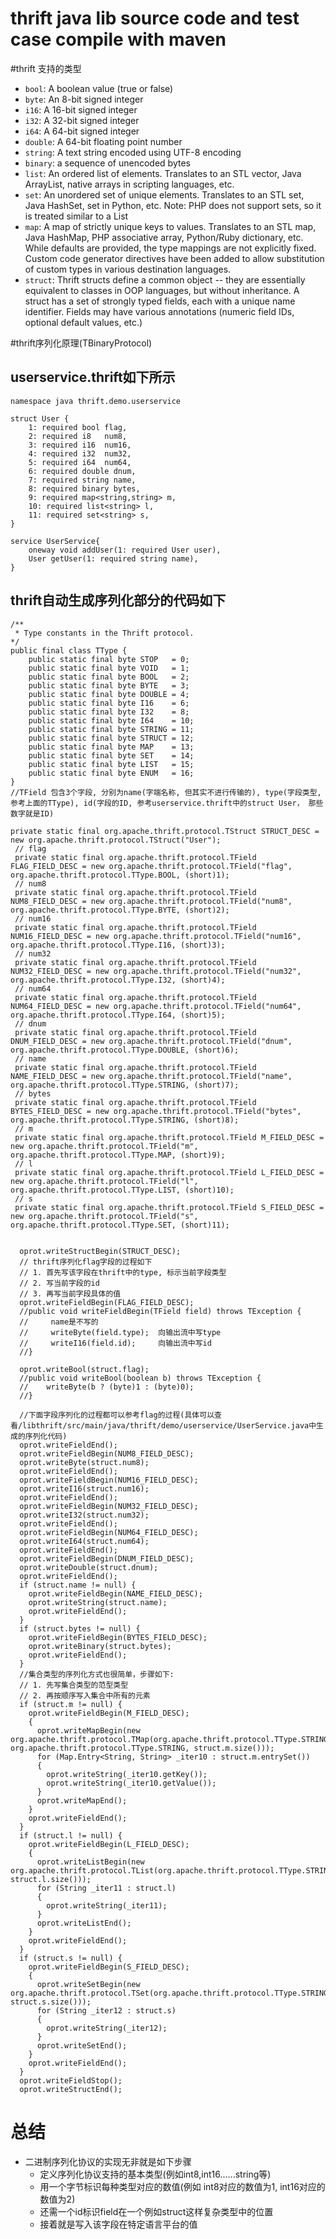 # thrift java lib source code and test case compile with maven

#thrift 支持的类型
* `bool`: A boolean value (true or false)
* `byte`: An 8-bit signed integer
* `i16`: A 16-bit signed integer
* `i32`: A 32-bit signed integer
* `i64`: A 64-bit signed integer
* `double`: A 64-bit floating point number
* `string`: A text string encoded using UTF-8 encoding
* `binary`: a sequence of unencoded bytes
* `list`: An ordered list of elements. Translates to an STL vector, Java ArrayList, native arrays in scripting languages, etc.
* `set`: An unordered set of unique elements. Translates to an STL set, Java HashSet, set in Python, etc. Note: PHP does not support sets, so it is treated similar to a List
* `map`: A map of strictly unique keys to values. Translates to an STL map, Java HashMap, PHP associative array, Python/Ruby dictionary, etc. While defaults are provided, the type mappings are not explicitly fixed. Custom code generator directives have been added to allow substitution of custom types in various destination languages.
* `struct`: Thrift structs define a common object -- they are essentially equivalent to classes in OOP languages, but without inheritance. A struct has a set of strongly typed fields, each with a unique name identifier. Fields may have various annotations (numeric field IDs, optional default values, etc.)




#thrift序列化原理(TBinaryProtocol)
## userservice.thrift如下所示
	
	namespace java thrift.demo.userservice 

	struct User {
		1: required bool flag,
		2: required i8   num8,
		3: required i16  num16,
		4: required i32  num32,
		5: required i64  num64,
		6: required double dnum,
		7: required string name,
		8: required binary bytes,
		9: required map<string,string> m,
		10: required list<string> l,
		11: required set<string> s,
	}

	service UserService{
		oneway void addUser(1: required User user),
		User getUser(1: required string name),	
	}


## thrift自动生成序列化部分的代码如下
	/**
	 * Type constants in the Thrift protocol.
 	*/
	public final class TType {
 	 	public static final byte STOP   = 0;
  		public static final byte VOID   = 1;
  		public static final byte BOOL   = 2;
  		public static final byte BYTE   = 3;
  		public static final byte DOUBLE = 4;
  		public static final byte I16    = 6;
  		public static final byte I32    = 8;
  		public static final byte I64    = 10;
  		public static final byte STRING = 11;
  		public static final byte STRUCT = 12;
  		public static final byte MAP    = 13;
  		public static final byte SET    = 14;
  		public static final byte LIST   = 15;
  		public static final byte ENUM   = 16;
	}
	//TField 包含3个字段, 分别为name(字端名称, 但其实不进行传输的), type(字段类型, 参考上面的TType), id(字段的ID, 参考userservice.thrift中的struct User， 那些数字就是ID)
	
	private static final org.apache.thrift.protocol.TStruct STRUCT_DESC = new org.apache.thrift.protocol.TStruct("User");
	 // flag
	 private static final org.apache.thrift.protocol.TField FLAG_FIELD_DESC = new org.apache.thrift.protocol.TField("flag", org.apache.thrift.protocol.TType.BOOL, (short)1);
	 // num8
 	 private static final org.apache.thrift.protocol.TField NUM8_FIELD_DESC = new org.apache.thrift.protocol.TField("num8", org.apache.thrift.protocol.TType.BYTE, (short)2);
 	 // num16
  	 private static final org.apache.thrift.protocol.TField NUM16_FIELD_DESC = new org.apache.thrift.protocol.TField("num16", org.apache.thrift.protocol.TType.I16, (short)3);
  	 // num32
  	 private static final org.apache.thrift.protocol.TField NUM32_FIELD_DESC = new org.apache.thrift.protocol.TField("num32", org.apache.thrift.protocol.TType.I32, (short)4);
  	 // num64
     private static final org.apache.thrift.protocol.TField NUM64_FIELD_DESC = new org.apache.thrift.protocol.TField("num64", org.apache.thrift.protocol.TType.I64, (short)5);
     // dnum
  	 private static final org.apache.thrift.protocol.TField DNUM_FIELD_DESC = new org.apache.thrift.protocol.TField("dnum", org.apache.thrift.protocol.TType.DOUBLE, (short)6);
  	 // name
 	 private static final org.apache.thrift.protocol.TField NAME_FIELD_DESC = new org.apache.thrift.protocol.TField("name", org.apache.thrift.protocol.TType.STRING, (short)7);
 	 // bytes
 	 private static final org.apache.thrift.protocol.TField BYTES_FIELD_DESC = new org.apache.thrift.protocol.TField("bytes", org.apache.thrift.protocol.TType.STRING, (short)8);
 	 // m
 	 private static final org.apache.thrift.protocol.TField M_FIELD_DESC = new org.apache.thrift.protocol.TField("m", org.apache.thrift.protocol.TType.MAP, (short)9);
 	 // l
 	 private static final org.apache.thrift.protocol.TField L_FIELD_DESC = new org.apache.thrift.protocol.TField("l", org.apache.thrift.protocol.TType.LIST, (short)10);
 	 // s
 	 private static final org.apache.thrift.protocol.TField S_FIELD_DESC = new org.apache.thrift.protocol.TField("s", org.apache.thrift.protocol.TType.SET, (short)11);


	  oprot.writeStructBegin(STRUCT_DESC);
	  // thrift序列化flag字段的过程如下
	  // 1. 首先写该字段在thrift中的type, 标示当前字段类型
	  // 2. 写当前字段的id
	  // 3. 再写当前字段具体的值
      oprot.writeFieldBegin(FLAG_FIELD_DESC);
      //public void writeFieldBegin(TField field) throws TException {
      //     name是不写的
      //	 writeByte(field.type);  向输出流中写type
	  //  	 writeI16(field.id);     向输出流中写id
  	  //}
  	  
      oprot.writeBool(struct.flag);
      //public void writeBool(boolean b) throws TException {
      //	writeByte(b ? (byte)1 : (byte)0);
      //}
      
      //下面字段序列化的过程都可以参考flag的过程(具体可以查看/libthrift/src/main/java/thrift/demo/userservice/UserService.java中生成的序列化代码)
      oprot.writeFieldEnd();
      oprot.writeFieldBegin(NUM8_FIELD_DESC);
      oprot.writeByte(struct.num8);
      oprot.writeFieldEnd();
      oprot.writeFieldBegin(NUM16_FIELD_DESC);
      oprot.writeI16(struct.num16);
      oprot.writeFieldEnd();
      oprot.writeFieldBegin(NUM32_FIELD_DESC);
      oprot.writeI32(struct.num32);
      oprot.writeFieldEnd();
      oprot.writeFieldBegin(NUM64_FIELD_DESC);
      oprot.writeI64(struct.num64);
      oprot.writeFieldEnd();
      oprot.writeFieldBegin(DNUM_FIELD_DESC);
      oprot.writeDouble(struct.dnum);
      oprot.writeFieldEnd();
      if (struct.name != null) {
        oprot.writeFieldBegin(NAME_FIELD_DESC);
        oprot.writeString(struct.name);
        oprot.writeFieldEnd();
      }
      if (struct.bytes != null) {
        oprot.writeFieldBegin(BYTES_FIELD_DESC);
        oprot.writeBinary(struct.bytes);
        oprot.writeFieldEnd();
      }
      //集合类型的序列化方式也很简单，步骤如下:
      // 1. 先写集合类型的范型类型
      // 2. 再按顺序写入集合中所有的元素
      if (struct.m != null) {
        oprot.writeFieldBegin(M_FIELD_DESC);
        {
          oprot.writeMapBegin(new org.apache.thrift.protocol.TMap(org.apache.thrift.protocol.TType.STRING, org.apache.thrift.protocol.TType.STRING, struct.m.size()));
          for (Map.Entry<String, String> _iter10 : struct.m.entrySet())
          {
            oprot.writeString(_iter10.getKey());
            oprot.writeString(_iter10.getValue());
          }
          oprot.writeMapEnd();
        }
        oprot.writeFieldEnd();
      }
      if (struct.l != null) {
        oprot.writeFieldBegin(L_FIELD_DESC);
        {
          oprot.writeListBegin(new org.apache.thrift.protocol.TList(org.apache.thrift.protocol.TType.STRING, struct.l.size()));
          for (String _iter11 : struct.l)
          {
            oprot.writeString(_iter11);
          }
          oprot.writeListEnd();
        }
        oprot.writeFieldEnd();
      }
      if (struct.s != null) {
        oprot.writeFieldBegin(S_FIELD_DESC);
        {
          oprot.writeSetBegin(new org.apache.thrift.protocol.TSet(org.apache.thrift.protocol.TType.STRING, struct.s.size()));
          for (String _iter12 : struct.s)
          {
            oprot.writeString(_iter12);
          }
          oprot.writeSetEnd();
        }
        oprot.writeFieldEnd();
      }
      oprot.writeFieldStop();
      oprot.writeStructEnd();

# 总结
* 二进制序列化协议的实现无非就是如下步骤
	* 定义序列化协议支持的基本类型(例如int8,int16......string等)
	* 用一个字节标识每种类型对应的数值(例如 int8对应的数值为1, int16对应的数值为2) 
	* 还需一个id标识field在一个例如struct这样复杂类型中的位置
	* 接着就是写入该字段在特定语言平台的值